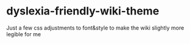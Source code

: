 # dyslexia-friendly-wiki-theme
 Just a few css adjustments to font&style to make the wiki slightly more legible for me
